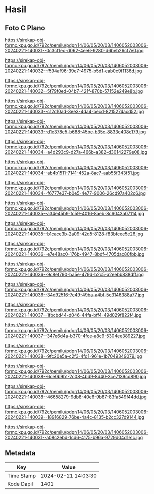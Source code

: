 # Hasil

## Foto C Plano

https://sirekap-obj-formc.kpu.go.id/792c/pemilu/pdpr/14/06/05/20/03/1406052003006-20240221-140031--0c3cf1ec-d062-4ee6-9280-d6beb26cf7e0.jpg

https://sirekap-obj-formc.kpu.go.id/792c/pemilu/pdpr/14/06/05/20/03/1406052003006-20240221-140032--f594af96-39e7-4975-b5d1-eab0c9f1136d.jpg

https://sirekap-obj-formc.kpu.go.id/792c/pemilu/pdpr/14/06/05/20/03/1406052003006-20240221-140032--5f79f0ed-04b7-421f-870b-57152e249e8b.jpg

https://sirekap-obj-formc.kpu.go.id/792c/pemilu/pdpr/14/06/05/20/03/1406052003006-20240221-140033--c12c10ad-3ee3-4da4-becd-8215274acd52.jpg

https://sirekap-obj-formc.kpu.go.id/792c/pemilu/pdpr/14/06/05/20/03/1406052003006-20240221-140033--d1e378e5-b688-45be-b35c-8833c408e179.jpg

https://sirekap-obj-formc.kpu.go.id/792c/pemilu/pdpr/14/06/05/20/03/1406052003006-20240221-140034--a4d293c9-d27a-466b-a382-d30142279e08.jpg

https://sirekap-obj-formc.kpu.go.id/792c/pemilu/pdpr/14/06/05/20/03/1406052003006-20240221-140034--ab4b1511-7141-452a-8ac7-aab55f343f51.jpg

https://sirekap-obj-formc.kpu.go.id/792c/pemilu/pdpr/14/06/05/20/03/1406052003006-20240221-140034--f6777e37-b0e5-4e77-9006-26cd97a402c6.jpg

https://sirekap-obj-formc.kpu.go.id/792c/pemilu/pdpr/14/06/05/20/03/1406052003006-20240221-140035--a34e45b9-fc59-4016-8aeb-8c6043a07114.jpg

https://sirekap-obj-formc.kpu.go.id/792c/pemilu/pdpr/14/06/05/20/03/1406052003006-20240221-140035--b1cace3b-2a09-42d5-8128-f83bfcee5e26.jpg

https://sirekap-obj-formc.kpu.go.id/792c/pemilu/pdpr/14/06/05/20/03/1406052003006-20240221-140036--e7e48ac0-176b-4947-8bdf-4705dac80fbb.jpg

https://sirekap-obj-formc.kpu.go.id/792c/pemilu/pdpr/14/06/05/20/03/1406052003006-20240221-140036--9c8ef790-ba5e-479d-b2c5-a2eebb838dff.jpg

https://sirekap-obj-formc.kpu.go.id/792c/pemilu/pdpr/14/06/05/20/03/1406052003006-20240221-140036--34d92516-7c49-49ba-a4bf-5c3146388a77.jpg

https://sirekap-obj-formc.kpu.go.id/792c/pemilu/pdpr/14/06/05/20/03/1406052003006-20240221-140037--1fbcbd44-d046-44fa-bff4-49d029f822f4.jpg

https://sirekap-obj-formc.kpu.go.id/792c/pemilu/pdpr/14/06/05/20/03/1406052003006-20240221-140037--347e6d4a-b370-4fce-a8c9-5304ee389227.jpg

https://sirekap-obj-formc.kpu.go.id/792c/pemilu/pdpr/14/06/05/20/03/1406052003006-20240221-140038--9fc20e5a-c2f3-4fd1-961e-1b7049349079.jpg

https://sirekap-obj-formc.kpu.go.id/792c/pemilu/pdpr/14/06/05/20/03/1406052003006-20240221-140038--6ce0b9b1-2c08-4bd9-8d40-3ce7139cd890.jpg

https://sirekap-obj-formc.kpu.go.id/792c/pemilu/pdpr/14/06/05/20/03/1406052003006-20240221-140038--46658279-9db8-40e6-9b87-83fa549f44dd.jpg

https://sirekap-obj-formc.kpu.go.id/792c/pemilu/pdpr/14/06/05/20/03/1406052003006-20240221-140039--18916829-76be-4a4c-8135-b2cc327d9144.jpg

https://sirekap-obj-formc.kpu.go.id/792c/pemilu/pdpr/14/06/05/20/03/1406052003006-20240221-140031--a08c2ebd-1cd6-4175-b96a-9729d04d1e1c.jpg


## Metadata

| Key        | Value               |
| ---------- | ------------------- |
| Time Stamp | 2024-02-21 14:03:30 |
| Kode Dapil | 1401                |



